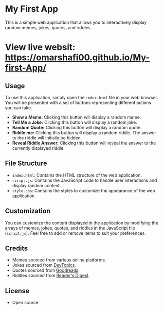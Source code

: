 # My First App

This is a simple web application that allows you to interactively display random memes, jokes, quotes, and riddles.

# View live websit: https://omarshafi00.github.io/My-first-App/

## Usage

To use this application, simply open the `index.html` file in your web browser. You will be presented with a set of buttons representing different actions you can take.

- **Show a Meme:** Clicking this button will display a random meme.
- **Tell Me a Joke:** Clicking this button will display a random joke.
- **Random Quote:** Clicking this button will display a random quote.
- **Riddle me:** Clicking this button will display a random riddle. The answer to the riddle will initially be hidden.
- **Reveal Riddle Answer:** Clicking this button will reveal the answer to the currently displayed riddle.

## File Structure

- `index.html`: Contains the HTML structure of the web application.
- `script.js`: Contains the JavaScript code to handle user interactions and display random content.
- `style.css`: Contains the styles to customize the appearance of the web application.

## Customization

You can customize the content displayed in the application by modifying the arrays of memes, jokes, quotes, and riddles in the JavaScript file (`script.js`). Feel free to add or remove items to suit your preferences.

## Credits

- Memes sourced from various online platforms.
- Jokes sourced from [DevTopics](http://www.devtopics.com/best-programming-jokes/).
- Quotes sourced from [Goodreads](https://www.goodreads.com/quotes/tag/programming).
- Riddles sourced from [Reader's Digest](https://www.rd.com/list/challenging-riddles/).

## License

- Open source

